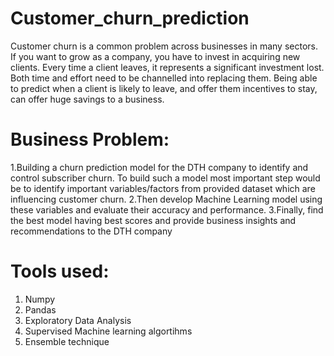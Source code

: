 # Customer_churn_prediction
Customer churn is a common problem across businesses in many sectors. If you want to grow as a company, you have to invest in acquiring new clients. Every time a client leaves, it represents a significant investment lost. Both time and effort need to be channelled into replacing them. Being able to predict when a client is likely to leave, and offer them incentives to stay, can offer huge savings to a business.

# Business Problem:
1.Building a churn prediction model for the DTH company to identify and control subscriber churn. 
To build such a model most important step would be to identify important variables/factors from provided dataset which are influencing customer churn.
2.Then develop Machine Learning model using these variables and evaluate their accuracy and performance.
3.Finally, find the best model having best scores and provide business insights and recommendations to the DTH company

# Tools used:
1. Numpy
2. Pandas
3. Exploratory Data Analysis
4. Supervised Machine learning algortihms
5. Ensemble technique
